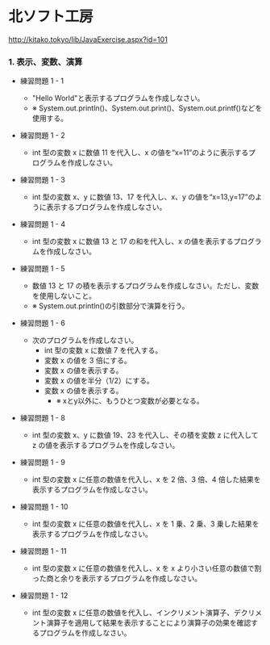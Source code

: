 # 北ソフト工房

http://kitako.tokyo/lib/JavaExercise.aspx?id=101

### 1. 表示、変数、演算

+ 練習問題 1 - 1
    + "Hello World"と表示するプログラムを作成しなさい。
    + ※ System.out.println()、System.out.print()、System.out.printf()などを使用する。

+ 練習問題 1 - 2
    + int 型の変数 x に数値 11 を代入し、x の値を“x=11”のように表示するプログラムを作成しなさい。

+ 練習問題 1 - 3
    + int 型の変数 x、y に数値 13、17 を代入し、x、y の値を“x=13,y=17”のように表示するプログラムを作成しなさい。

+ 練習問題 1 - 4
    + int 型の変数 x に数値 13 と 17 の和を代入し、x の値を表示するプログラムを作成しなさい。

+ 練習問題 1 - 5
    + 数値 13 と 17 の積を表示するプログラムを作成しなさい。ただし、変数を使用しないこと。
    + ※ System.out.println()の引数部分で演算を行う。

+ 練習問題 1 - 6
    + 次のプログラムを作成しなさい。
        + int 型の変数 x に数値 7 を代入する。
        + 変数 x の値を 3 倍にする。
        + 変数 x の値を表示する。
        + 変数 x の値を半分（1/2）にする。
        + 変数 x の値を表示する。
            + ※ xとy以外に、もうひとつ変数が必要となる。
+ 練習問題 1 - 8
    + int 型の変数 x、y に数値 19、23 を代入し、その積を変数 z に代入して z の値を表示するプログラムを作成しなさい。

+ 練習問題 1 - 9
    + int 型の変数 x に任意の数値を代入し、x を 2 倍、3 倍、4 倍した結果を表示するプログラムを作成しなさい。

+ 練習問題 1 - 10
    + int 型の変数 x に任意の数値を代入し、x を 1 乗、2 乗、3 乗した結果を表示するプログラムを作成しなさい。

+ 練習問題 1 - 11
    + int 型の変数 x に任意の数値を代入し、x を x より小さい任意の数値で割った商と余りを表示するプログラムを作成しなさい。

+ 練習問題 1 - 12
    + int 型の変数 x に任意の数値を代入し、インクリメント演算子、デクリメント演算子を適用して結果を表示することにより演算子の効果を確認するプログラムを作成しなさい。














